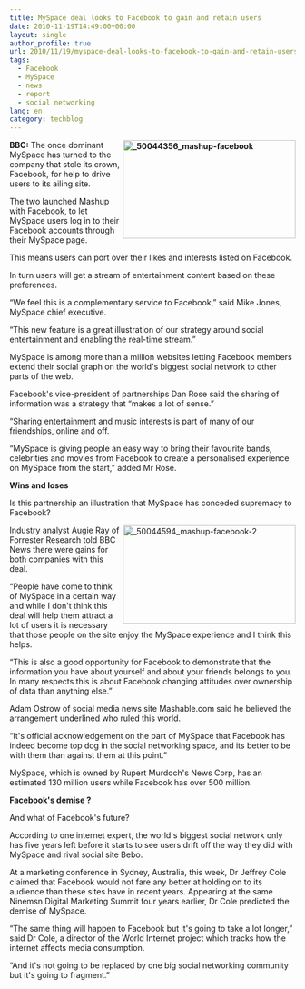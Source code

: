 ```yaml
---
title: MySpace deal looks to Facebook to gain and retain users
date: 2010-11-19T14:49:00+00:00
layout: single
author_profile: true
url: 2010/11/19/myspace-deal-looks-to-facebook-to-gain-and-retain-users/
tags:
  - Facebook
  - MySpace
  - news
  - report
  - social networking
lang: en
category: techblog
---
```

**[<img title="_50044356_mashup-facebook" border="0" alt="_50044356_mashup-facebook" align="right" src="http://lh6.ggpht.com/_vaUVXcmC3OI/TOaHXQlmc8I/AAAAAAAADK4/ksNkPtiDAcI/_50044356_mashup-facebook_thumb%5B1%5D.gif?imgmax=800" width="304" height="173" />](http://lh3.ggpht.com/_vaUVXcmC3OI/TOaHVBukP7I/AAAAAAAADK0/R__aVcdPM6U/s1600-h/_50044356_mashup-facebook%5B3%5D.gif)BBC:** The once dominant MySpace has turned to the company that stole its crown, Facebook, for help to drive users to its ailing site.

The two launched Mashup with Facebook, to let MySpace users log in to their Facebook accounts through their MySpace page.

This means users can port over their likes and interests listed on Facebook.

In turn users will get a stream of entertainment content based on these preferences.

“We feel this is a complementary service to Facebook,” said Mike Jones, MySpace chief executive.

“This new feature is a great illustration of our strategy around social entertainment and enabling the real-time stream.”

MySpace is among more than a million websites letting Facebook members extend their social graph on the world's biggest social network to other parts of the web.

Facebook's vice-president of partnerships Dan Rose said the sharing of information was a strategy that “makes a lot of sense.”

“Sharing entertainment and music interests is part of many of our friendships, online and off.

“MySpace is giving people an easy way to bring their favourite bands, celebrities and movies from Facebook to create a personalised experience on MySpace from the start,” added Mr Rose.

**Wins and loses**

Is this partnership an illustration that MySpace has conceded supremacy to Facebook?

[<img title="_50044594_mashup-facebook-2" border="0" alt="_50044594_mashup-facebook-2" align="right" src="http://lh4.ggpht.com/_vaUVXcmC3OI/TOaHbNWFrYI/AAAAAAAADLA/5jwCFYjVS4A/_50044594_mashup-facebook-2_thumb%5B1%5D.gif?imgmax=800" width="304" height="173" />](http://lh6.ggpht.com/_vaUVXcmC3OI/TOaHZZLOh_I/AAAAAAAADK8/myZZVTc9gK8/s1600-h/_50044594_mashup-facebook-2%5B3%5D.gif)Industry analyst Augie Ray of Forrester Research told BBC News there were gains for both companies with this deal.

“People have come to think of MySpace in a certain way and while I don't think this deal will help them attract a lot of users it is necessary that those people on the site enjoy the MySpace experience and I think this helps.

“This is also a good opportunity for Facebook to demonstrate that the information you have about yourself and about your friends belongs to you. In many respects this is about Facebook changing attitudes over ownership of data than anything else.”

Adam Ostrow of social media news site Mashable.com said he believed the arrangement underlined who ruled this world.

“It's official acknowledgement on the part of MySpace that Facebook has indeed become top dog in the social networking space, and its better to be with them than against them at this point.”

MySpace, which is owned by Rupert Murdoch's News Corp, has an estimated 130 million users while Facebook has over 500 million.

**Facebook's demise ?**

And what of Facebook's future?

According to one internet expert, the world's biggest social network only has five years left before it starts to see users drift off the way they did with MySpace and rival social site Bebo.

At a marketing conference in Sydney, Australia, this week, Dr Jeffrey Cole claimed that Facebook would not fare any better at holding on to its audience than these sites have in recent years. Appearing at the same Ninemsn Digital Marketing Summit four years earlier, Dr Cole predicted the demise of MySpace.

“The same thing will happen to Facebook but it's going to take a lot longer,” said Dr Cole, a director of the World Internet project which tracks how the internet affects media consumption.

“And it's not going to be replaced by one big social networking community but it's going to fragment.”